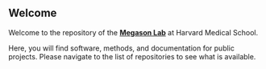 ## Welcome

Welcome to the repository of the **[Megason Lab](http://www.digitalfish.org/)** at Harvard Medical School.

Here, you will find software, methods, and documentation for public projects. 
Please navigate to the list of repositories to see what is available.
